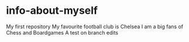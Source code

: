 # info-about-myself
My first repository
My favourite football club is Chelsea
I am a big fans of Chess and Boardgames
A test on branch edits
